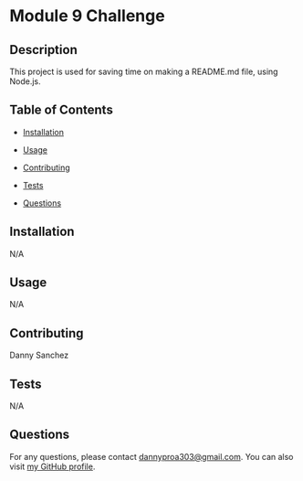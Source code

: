 # Module 9 Challenge



## Description

This project is used for saving time on making a README.md file, using Node.js.

## Table of Contents
- [Installation](#installation)
- [Usage](#usage)

- [Contributing](#contributing)
- [Tests](#tests)
- [Questions](#questions)

## Installation

N/A

## Usage

N/A



## Contributing

Danny Sanchez

## Tests

N/A

## Questions

For any questions, please contact dannyproa303@gmail.com. You can also visit [my GitHub profile](https://github.com/DannySanchez03).

